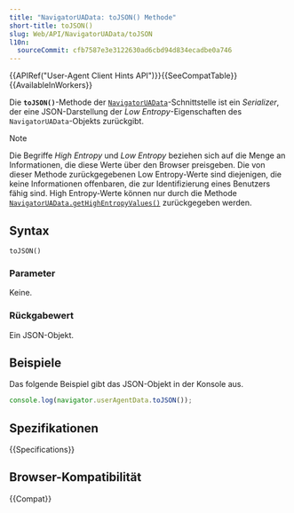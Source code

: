 ```yaml
---
title: "NavigatorUAData: toJSON() Methode"
short-title: toJSON()
slug: Web/API/NavigatorUAData/toJSON
l10n:
  sourceCommit: cfb7587e3e3122630ad6cbd94d834ecadbe0a746
---
```


{{APIRef("User-Agent Client Hints API")}}{{SeeCompatTable}}{{AvailableInWorkers}}

Die **`toJSON()`**-Methode der [`NavigatorUAData`](/de/docs/Web/API/NavigatorUAData)-Schnittstelle ist ein _Serializer_, der eine JSON-Darstellung der _Low Entropy_-Eigenschaften des `NavigatorUAData`-Objekts zurückgibt.

> [!NOTE]
> Die Begriffe _High Entropy_ und _Low Entropy_ beziehen sich auf die Menge an Informationen, die diese Werte über den Browser preisgeben. Die von dieser Methode zurückgegebenen Low Entropy-Werte sind diejenigen, die keine Informationen offenbaren, die zur Identifizierung eines Benutzers fähig sind. High Entropy-Werte können nur durch die Methode [`NavigatorUAData.getHighEntropyValues()`](/de/docs/Web/API/NavigatorUAData/getHighEntropyValues) zurückgegeben werden.

## Syntax

```js-nolint
toJSON()
```

### Parameter

Keine.

### Rückgabewert

Ein JSON-Objekt.

## Beispiele

Das folgende Beispiel gibt das JSON-Objekt in der Konsole aus.

```js
console.log(navigator.userAgentData.toJSON());
```

## Spezifikationen

{{Specifications}}

## Browser-Kompatibilität

{{Compat}}
